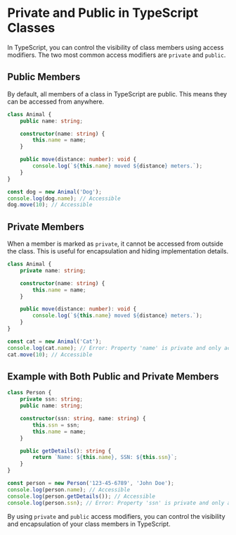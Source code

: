 # Private and Public in TypeScript Classes

In TypeScript, you can control the visibility of class members using access modifiers. The two most common access modifiers are `private` and `public`.

## Public Members

By default, all members of a class in TypeScript are public. This means they can be accessed from anywhere.

```typescript
class Animal {
    public name: string;

    constructor(name: string) {
        this.name = name;
    }

    public move(distance: number): void {
        console.log(`${this.name} moved ${distance} meters.`);
    }
}

const dog = new Animal('Dog');
console.log(dog.name); // Accessible
dog.move(10); // Accessible
```

## Private Members

When a member is marked as `private`, it cannot be accessed from outside the class. This is useful for encapsulation and hiding implementation details.

```typescript
class Animal {
    private name: string;

    constructor(name: string) {
        this.name = name;
    }

    public move(distance: number): void {
        console.log(`${this.name} moved ${distance} meters.`);
    }
}

const cat = new Animal('Cat');
console.log(cat.name); // Error: Property 'name' is private and only accessible within class 'Animal'.
cat.move(10); // Accessible
```

## Example with Both Public and Private Members

```typescript
class Person {
    private ssn: string;
    public name: string;

    constructor(ssn: string, name: string) {
        this.ssn = ssn;
        this.name = name;
    }

    public getDetails(): string {
        return `Name: ${this.name}, SSN: ${this.ssn}`;
    }
}

const person = new Person('123-45-6789', 'John Doe');
console.log(person.name); // Accessible
console.log(person.getDetails()); // Accessible
console.log(person.ssn); // Error: Property 'ssn' is private and only accessible within class 'Person'.
```

By using `private` and `public` access modifiers, you can control the visibility and encapsulation of your class members in TypeScript.